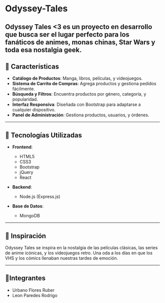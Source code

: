 # Odyssey-Tales
Odyssey Tales &lt;3 es un proyecto en desarrollo que busca ser el lugar perfecto para los fanáticos de animes, monas chinas, Star Wars y toda esa nostalgia geek. 
---

## 🎨 Características  
- **Catálogo de Productos**: Manga, libros, películas, y videojuegos.  
- **Sistema de Carrito de Compras**: Agrega productos y gestiona pedidos fácilmente.  
- **Búsqueda y Filtros**: Encuentra productos por género, categoría, y popularidad.  
- **Interfaz Responsiva**: Diseñada con Bootstrap para adaptarse a cualquier dispositivo.  
- **Panel de Administración**: Gestiona productos, usuarios, y órdenes.  

---

## 🚀 Tecnologías Utilizadas  
- **Frontend**:  
  - HTML5  
  - CSS3  
  - Bootstrap  
  - jQuery  
  - React  

- **Backend**:  
  - Node.js (Express.js)  

- **Base de Datos**:  
  - MongoDB  

---

## 🌌 Inspiración  
Odyssey Tales se inspira en la nostalgia de las películas clásicas, las series de anime icónicas, y los videojuegos retro. Una oda a los días en que los VHS y los cómics llenaban nuestras tardes de emoción.  

---

## 📂Integrantes
- Urbano Flores Ruber
- Leon Paredes Rodrigo

